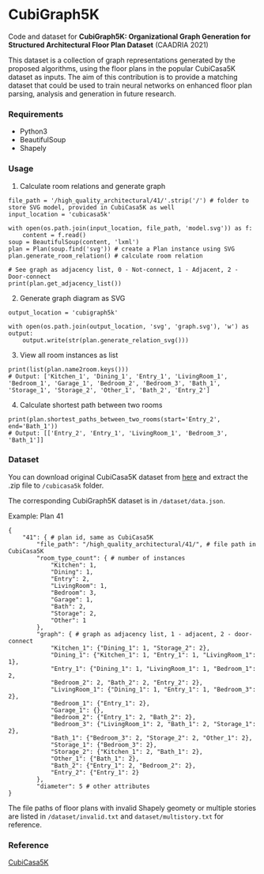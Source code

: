 # CubiGraph5K

Code and dataset for **CubiGraph5K: Organizational Graph Generation for Structured Architectural Floor Plan Dataset** (CAADRIA 2021)

This dataset is a collection of graph representations generated by the proposed algorithms, using the floor plans in the popular CubiCasa5K dataset as inputs. The aim of this contribution is to provide a matching dataset that could be used to train neural networks on enhanced floor plan parsing, analysis and generation in future research.

### Requirements

- Python3
- BeautifulSoup
- Shapely

### Usage
1. Calculate room relations and generate graph
```
file_path = '/high_quality_architectural/41/'.strip('/') # folder to store SVG model, provided in CubiCasa5K as well
input_location = 'cubicasa5k'

with open(os.path.join(input_location, file_path, 'model.svg')) as f:
    content = f.read()
soup = BeautifulSoup(content, 'lxml')
plan = Plan(soup.find('svg')) # create a Plan instance using SVG
plan.generate_room_relation() # calculate room relation

# See graph as adjacency list, 0 - Not-connect, 1 - Adjacent, 2 - Door-connect
print(plan.get_adjacency_list())
```
2. Generate graph diagram as SVG
```
output_location = 'cubigraph5k'

with open(os.path.join(output_location, 'svg', 'graph.svg'), 'w') as output:
    output.write(str(plan.generate_relation_svg()))
```
3. View all room instances as list
```
print(list(plan.name2room.keys()))
# Output: ['Kitchen_1', 'Dining_1', 'Entry_1', 'LivingRoom_1', 'Bedroom_1', 'Garage_1', 'Bedroom_2', 'Bedroom_3', 'Bath_1', 'Storage_1', 'Storage_2', 'Other_1', 'Bath_2', 'Entry_2']
```
4. Calculate shortest path between two rooms
```
print(plan.shortest_paths_between_two_rooms(start='Entry_2', end='Bath_1'))
# Output: [['Entry_2', 'Entry_1', 'LivingRoom_1', 'Bedroom_3', 'Bath_1']]
```

### Dataset

You can download original CubiCasa5K dataset from [here](https://zenodo.org/record/2613548) and extract the .zip file to `/cubicasa5k` folder.

The corresponding CubiGraph5K dataset is in `/dataset/data.json`.

Example: Plan 41
```
{
    "41": { # plan id, same as CubiCasa5K
        "file_path": "/high_quality_architectural/41/", # file path in CubiCasa5K
        "room_type_count": { # number of instances
            "Kitchen": 1, 
            "Dining": 1, 
            "Entry": 2, 
            "LivingRoom": 1, 
            "Bedroom": 3, 
            "Garage": 1, 
            "Bath": 2, 
            "Storage": 2, 
            "Other": 1
        }, 
        "graph": { # graph as adjacency list, 1 - adjacent, 2 - door-connect
            "Kitchen_1": {"Dining_1": 1, "Storage_2": 2}, 
            "Dining_1": {"Kitchen_1": 1, "Entry_1": 1, "LivingRoom_1": 1}, 
            "Entry_1": {"Dining_1": 1, "LivingRoom_1": 1, "Bedroom_1": 2, 
            "Bedroom_2": 2, "Bath_2": 2, "Entry_2": 2}, 
            "LivingRoom_1": {"Dining_1": 1, "Entry_1": 1, "Bedroom_3": 2}, 
            "Bedroom_1": {"Entry_1": 2}, 
            "Garage_1": {}, 
            "Bedroom_2": {"Entry_1": 2, "Bath_2": 2}, 
            "Bedroom_3": {"LivingRoom_1": 2, "Bath_1": 2, "Storage_1": 2}, 
            "Bath_1": {"Bedroom_3": 2, "Storage_2": 2, "Other_1": 2}, 
            "Storage_1": {"Bedroom_3": 2}, 
            "Storage_2": {"Kitchen_1": 2, "Bath_1": 2}, 
            "Other_1": {"Bath_1": 2}, 
            "Bath_2": {"Entry_1": 2, "Bedroom_2": 2}, 
            "Entry_2": {"Entry_1": 2}
        }, 
        "diameter": 5 # other attributes
}
```

The file paths of floor plans with invalid Shapely geomety or multiple stories are listed in `/dataset/invalid.txt` and `dataset/multistory.txt` for reference.

### Reference
[CubiCasa5K](https://github.com/CubiCasa/CubiCasa5k)
